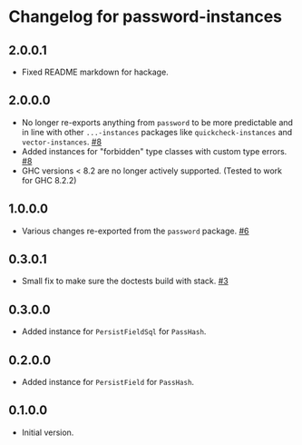 # Changelog for password-instances

## 2.0.0.1

-   Fixed README markdown for hackage.

## 2.0.0.0

-   No longer re-exports anything from `password` to be
    more predictable and in line with other `...-instances`
    packages like `quickcheck-instances` and `vector-instances`.
    [#8](https://github.com/cdepillabout/password/pull/8)
-   Added instances for "forbidden" type classes with custom type errors.
    [#8](https://github.com/cdepillabout/password/pull/8)
-   GHC versions < 8.2 are no longer actively supported. (Tested to work for GHC 8.2.2)

## 1.0.0.0

-   Various changes re-exported from the `password` package.
    [#6](https://github.com/cdepillabout/password/pull/6)

## 0.3.0.1

-   Small fix to make sure the doctests build with stack.
    [#3](https://github.com/cdepillabout/password/pull/3)

## 0.3.0.0

-   Added instance for `PersistFieldSql` for `PassHash`.

## 0.2.0.0

-   Added instance for `PersistField` for `PassHash`.

## 0.1.0.0

-   Initial version.


